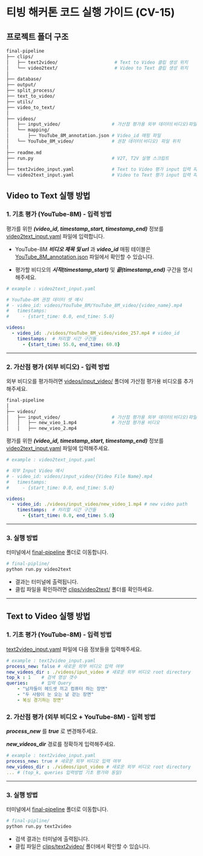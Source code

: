 # 티빙 해커톤 코드 실행 가이드 (CV-15)

## 프로젝트 폴더 구조

```bash
final-pipeline
├── clips/   
│   ├── text2video/                     # Text to Video 클립 생성 위치
│   └── video2text/                     # Video to Text 클립 생성 위치  
│
├── database/   
├── output/
├── split_process/
├── text_to_video/
├── utils/
├── video_to_text/
│
├── videos/
│   ├── input_video/                   # 가산점 평가용 외부 데이터(비디오)파일 위치
│   └── mapping/
│       ├── YouTube_8M_annotation.json # Video_id 매핑 파일
│	└── YouTube_8M_video/              # 권장 데이터(비디오) 파일 위치
│
├── readme.md 
├── run.py                             # V2T, T2V 실행 스크립트
│
├── text2video_input.yaml              # Text to Video 평가 input 입력 파일 
└── video2text_input.yaml              # Video to Text 평가 input 입력 파일

```

## Video to Text 실행 방법


### 1. 기초 평가 (YouTube-8M) - 입력 방법


평가를 위한 ***(video_id, timestamp_start, timestamp_end)*** 정보를 [video2text_input.yaml](./video2text_input.yaml) 파일에 입력합니다.

- YouTube-8M ***비디오 제목 및 url*** 과 ***video_id*** 매핑 테이블은 [YouTube_8M_annotation.json](./mapping/YouTube_8M_annotation.json) 파일에서 확인할 수 있습니다.

- 평가할 비디오의 ***시작(timestamp_start)*** 및 ***끝(timestamp_end)*** 구간을 명시해주세요.
```yaml
# example : video2text_input.yaml

# YouTube-8M 권장 데이터 셋 예시
# - video_id: videos/YouTube_8M/YouTube_8M_video/{video_name}.mp4
#   timestamps:
#     - {start_time: 0.0, end_time: 5.0}

videos:
  - video_id: ./videos/YouTube_8M_video/video_257.mp4 # video_id
    timestamps:  # 처리할 시간 구간들
      - {start_time: 55.0, end_time: 60.0}
```
---
### 2. 가산점 평가 (외부 비디오) - 입력 방법
외부 비디오를 평가하려면 [videos/input_video/](./videos/input_video/) 폴더에 가산점 평가용 비디오를 추가해주세요.
```bash
final-pipeline
│
├── videos/
│   ├── input_video/                   # 가산점 평가용 외부 데이터(비디오)파일 위치
│   │   ├── new_vieo_1.mp4             # 가산점 평가용 비디오
│   │   ├── new_vieo_2.mp4
```

평가를 위한 ***(video_id, timestamp_start, timestamp_end)*** 정보를 [video2text_input.yaml](./video2text_input.yaml) 파일에 입력해주세요.
```yaml
# example : video2text_input.yaml

# 외부 Input Video 예시
# - video_id: videos/input_video/{Video File Name}.mp4
#   timestamps:
#     - {start_time: 0.0, end_time: 5.0}

videos:
  - video_id: ./videos/input_video/new_video_1.mp4 # new video path
    timestamps:  # 처리할 시간 구간들
      - {start_time: 0.0, end_time: 5.0}
```
----
### 3. 실행 방법
터미널에서 [final-pipeline](./final-pipeline) 폴더로 이동합니다.
```bash
# final-pipline/
python run.py video2text
```
- 결과는 터미널에 출력됩니다.
- 클립 파일을 확인하려면 [clips/video2text/](./clips/video2text/) 폴더를 확인하세요.

---

## Text to Video 실행 방법

### 1. 기초 평가 (YouTube-8M) - 입력 방법

[text2video_input.yaml](./text2video_input.yaml) 파일에 다음 정보들을 입력해주세요.

```yaml
# example : text2video_input.yaml
process_new: false # 새로운 외부 비디오 입력 여부
new_videos_dir : ./videos/iput_video # 새로운 외부 비디오 root directory
top_k : 1    # 검색 영상 갯수                             
queries:     # 입력 Query
    - "남자들이 헤드셋 끼고 컴퓨터 하는 장면"
    - "두 사람이 눈 오는 날 걷는 장면"
    - 복싱 경기하는 장면"
``` 

### 2. 가산점 평가 (외부 비디오 + YouTube-8M) - 입력 방법
***process_new*** 를 ***true*** 로 변경해주세요.

***new_videos_dir*** 경로를 정확하게 입력해주세요.

```yaml
# example : text2video_input.yaml 
process_new: true # 새로운 외부 비디오 입력 여부
new_videos_dir : ./videos/iput_video # 새로운 외부 비디오 root directory
... # (top_k, queries 입력방법 기초 평가와 동일)
```

---

### 3. 실행 방법
터미널에서 [final-pipeline](./final-pipeline) 폴더로 이동합니다.
```bash
# final-pipline/
python run.py text2video
```
- 검색 결과는 터미널에 출력됩니다.
- 클립 파일은 [clips/text2video/](./clips/text2video/) 폴더에서 확인할 수 있습니다.

